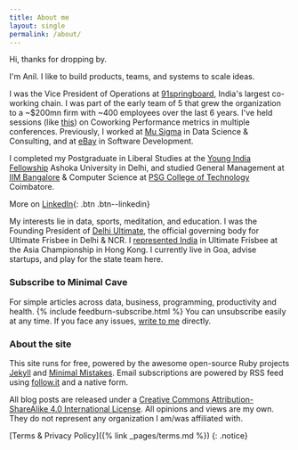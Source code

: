 ```yaml
---
title: About me
layout: single
permalink: /about/
---
```

Hi, thanks for dropping by. 

I'm Anil. I like to build products, teams, and systems to scale ideas.

I was the Vice President of Operations at [91springboard](https://www.91springboard.com/), India's largest co-working chain. I was part of the early team of 5 that grew the organization to a ~$200mn firm with ~400 employees over the last 6 years. I've held sessions (like [this](https://socialworkplaces.com/coworking-measure-metrics-business/)) on Coworking Performance metrics in multiple conferences. 
Previously, I worked at [Mu Sigma](https://www.mu-sigma.com/) in Data Science & Consulting, and at [eBay](https://www.ebay.com/) in Software Development. 

I completed my Postgraduate in Liberal Studies at the [Young India Fellowship](https://ashoka.edu.in/yif) Ashoka University in Delhi, and studied General Management at [IIM Bangalore](https://www.iimb.ac.in/home) & Computer Science at [PSG College of Technology](https://www.psgtech.edu/) Coimbatore.

More on [LinkedIn](https://www.linkedin.com/in/anilgeorge04/){: .btn .btn--linkedin}


My interests lie in data, sports, meditation, and education. I was the Founding President of [Delhi Ultimate](https://www.facebook.com/pg/DelhiUltimate/about/), the official governing body for Ultimate Frisbee in Delhi & NCR. I [represented India](https://indiaultimate.org/2015-aouc-team-india) in Ultimate Frisbee at the Asia Championship in Hong Kong. I currently live in Goa, advise startups, and play for the state team here.

### Subscribe to Minimal Cave
For simple articles across data, business, programming, productivity and health.
{% include feedburn-subscribe.html %}
You can unsubscribe easily at any time. If you face any issues, [write to me](mailto:blog@minimalcave.com) directly.

### About the site
This site runs for free, powered by the awesome open-source Ruby projects [Jekyll](jekyllrb.com/) and [Minimal Mistakes](https://mademistakes.com/minimal-mistakes/). Email subscriptions are powered by RSS feed using [follow.it](https://follow.it/s/7z1U) and a native form.

All blog posts are released under a [Creative Commons Attribution-ShareAlike 4.0 International License](https://creativecommons.org/licenses/by-sa/4.0/). All opinions and views are my own. They do not represent any organization I am/was affiliated with.

[Terms & Privacy Policy]({% link _pages/terms.md %})
{: .notice}